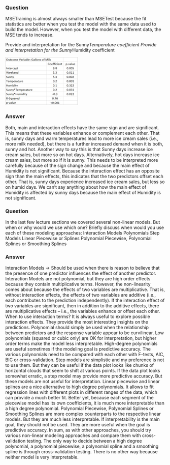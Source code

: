 ### Question
MSETraining is almost always smaller than MSETest because the fit statistics are better when you test the model with the same data used to build the model. However, when you test the model with different data, the MSE tends to increase.

Provide and interpretation for the Sunny*Temperature coefficient
Provide and interpretation for the Sunny*Humidity coefficient

![alt tag](https://raw.githubusercontent.com/jpsuen/ITEC621_Class_Files/master/Lecture_Slides/Chapter_7/7.5%2Bknowledge%2Bcheck.jpg)

### Answer
Both, main and interaction effects have the same sign and are significant. This means that these variables enhance or complement each other. That is, sunny days and warm temperatures lead to more ice cream sales (i.e., more milk needed), but there is a further increased demand when it is both, sunny and hot. Another way to say this is that Sunny days increase ice cream sales, but more so on hot days. Alternatively, hot days increase ice cream sales, but more so if it is sunny.
This needs to be interpreted more carefully because of the sign change and because the main effect of Humidity is not significant. Because the interaction effect has an opposite sign than the main effects, this indicates that the two predictors offset each other. That is, sunny days experience increased ice cream sales, but less so on humid days. We can’t say anything about how the main effect of Humidity is affected by sunny days because the main effect of Humidity is not significant.

### Question
In the last few lecture sections we covered several non-linear models. But when or why would we use which one? Briefly discuss when would you use each of these modeling approaches:
Interaction Models
Polynomials
Step Models
Linear Piecewise or Splines
Polynomial Piecewise, Polynomial Splines or Smoothing Splines

### Answer
Interaction Models → Should be used when there is reason to believe that the presence of one predictor influences the effect of another predictor. Interaction Models are not polynomial, but they are high order effects because they contain multiplicative terms. However, the non-linearity comes about because the effects of two variables are multiplicative. That is, without interaction effects, the effects of two variables are additive (i.e., each contributes to the prediction independently). If the interaction effect of two variables are significant, then in addition to the additive effects, there are multiplicative effects – i.e., the variables enhance or offset each other. When to use interaction terms? It is always useful to explore possible interaction effects. They provide the most interesting insights on the predictions.
Polynomial should simply be used when the relationship between predictors and the response variable appear to be curvilinear. Low polynomials (squared or cubic only) are OK for interpretation, but higher order terms make the model less interpretable. High-degree polynomials are useful sometimes if the modeling goal is predictive accuracy. The various polynomials need to be compared with each other with F-tests, AIC, BIC or cross-validation.
Step models are simplistic and my preference is not to use them. But they can be useful if the data plot looks like chunks of horizontal clouds that seem to shift at various points. If the data plot looks somewhat erratic, a step model may provide more predictive accuracy. But these models are not useful for interpretation.
Linear piecewise and linear splines are a nice alternative to high degree polynomials. It allows to fit regression lines with different plots in different ranges of the data, which can provide a much better fit. Better yet, because each segment of the piecewise model has its own coefficients, it is much more interpretable than a high degree polynomial.
Polynomial Piecewise, Polynomial Splines or Smoothing Splines are more complex counterparts to the respective linear models. But they are much less interpretable. If interpretability is the main goal, they should not be used. They are more useful when the goal is predictive accuracy.
In sum, as with other approaches, you should try various non-linear modeling approaches and compare them with cross-validation testing. The only way to decide between a high degree polynomial, a polynomial piecewise, a polynomial spline and a smoothing spline is through cross-validation testing. There is no other way because neither model is very interpretable.